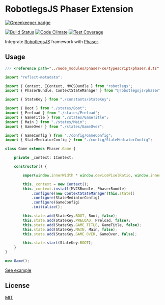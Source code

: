 RobotlegsJS Phaser Extension
===

[![Greenkeeper badge](https://badges.greenkeeper.io/RobotlegsJS/RobotlegsJS-Phaser.svg)](https://greenkeeper.io/)

[![Build Status](https://secure.travis-ci.org/RobotlegsJS/RobotlegsJS-Phaser.svg?branch=master)](https://travis-ci.org/RobotlegsJS/RobotlegsJS-Phaser)
[![Code Climate](https://codeclimate.com/github/RobotlegsJS/RobotlegsJS-Phaser/badges/gpa.svg)](https://codeclimate.com/github/RobotlegsJS/RobotlegsJS-Phaser)
[![Test Coverage](https://codeclimate.com/github/RobotlegsJS/RobotlegsJS-Phaser/badges/coverage.svg)](https://codeclimate.com/github/RobotlegsJS/RobotlegsJS-Phaser/coverage)

Integrate [RobotlegsJS](https://github.com/goodgamestudios/RobotlegsJs)
framework with [Phaser](http://phaser.io).

Usage
---

```ts
/// <reference path="../node_modules/phaser-ce/typescript/phaser.d.ts" />

import "reflect-metadata";

import { Context, IContext, MVCSBundle } from "robotlegs";
import { PhaserBundle, ContextStateManager } from "@robotlegsjs/phaser";

import { StateKey } from "./constants/StateKey";

import { Boot } from "./states/Boot";
import { Preload } from "./states/Preload";
import { GameTitle } from "./states/GameTitle";
import { Main } from "./states/Main";
import { GameOver } from "./states/GameOver";

import { GameConfig } from "./config/GameConfig";
import { StateMediatorConfig } from "./config/StateMediatorConfig";

class Game extends Phaser.Game {

    private _context: IContext;

    constructor() {

        super(window.innerWidth * window.devicePixelRatio, window.innerHeight * window.devicePixelRatio, Phaser.AUTO);

        this._context = new Context();
        this._context.install(MVCSBundle, PhaserBundle)
            .configure(new ContextStateManager(this.state))
            .configure(StateMediatorConfig)
            .configure(GameConfig)
            .initialize();

        this.state.add(StateKey.BOOT, Boot, false);
        this.state.add(StateKey.PRELOAD, Preload, false);
        this.state.add(StateKey.GAME_TITLE, GameTitle, false);
        this.state.add(StateKey.MAIN, Main, false);
        this.state.add(StateKey.GAME_OVER, GameOver, false);

        this.state.start(StateKey.BOOT);
    }
}

new Game();
```

[See example](example)

License
---

[MIT](LICENSE)
